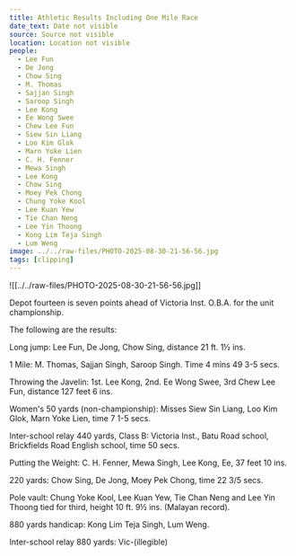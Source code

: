 ```yaml
---
title: Athletic Results Including One Mile Race
date_text: Date not visible
source: Source not visible
location: Location not visible
people:
  - Lee Fun
  - De Jong
  - Chow Sing
  - M. Thomas
  - Sajjan Singh
  - Saroop Singh
  - Lee Kong
  - Ee Wong Swee
  - Chew Lee Fun
  - Siew Sin Liang
  - Loo Kim Glok
  - Marn Yoke Lien
  - C. H. Fenner
  - Mewa Singh
  - Lee Kong
  - Chow Sing
  - Moey Pek Chong
  - Chung Yoke Kool
  - Lee Kuan Yew
  - Tie Chan Neng
  - Lee Yin Thoong
  - Kong Lim Teja Singh
  - Lum Weng
image: ../../raw-files/PHOTO-2025-08-30-21-56-56.jpg
tags: [clipping]
---
```


![[../../raw-files/PHOTO-2025-08-30-21-56-56.jpg]]

Depot fourteen is seven points ahead of Victoria Inst. O.B.A. for the unit championship.

The following are the results:

Long jump: Lee Fun, De Jong, Chow Sing, distance 21 ft. 1½ ins.

1 Mile: M. Thomas, Sajjan Singh, Saroop Singh. Time 4 mins 49 3-5 secs.

Throwing the Javelin: 1st. Lee Kong, 2nd. Ee Wong Swee, 3rd Chew Lee Fun, distance 127 feet 6 ins.

Women's 50 yards (non-championship): Misses Siew Sin Liang, Loo Kim Glok, Marn Yoke Lien, time 7 1-5 secs.

Inter-school relay 440 yards, Class B: Victoria Inst., Batu Road school, Brickfields Road English school, time 50 secs.

Putting the Weight: C. H. Fenner, Mewa Singh, Lee Kong, Ee, 37 feet 10 ins.

220 yards: Chow Sing, De Jong, Moey Pek Chong, time 22 3/5 secs.

Pole vault: Chung Yoke Kool, Lee Kuan Yew, Tie Chan Neng and Lee Yin Thoong tied for third, height 10 ft. 9½ ins. (Malayan record).

880 yards handicap: Kong Lim Teja Singh, Lum Weng.

Inter-school relay 880 yards: Vic-(illegible)